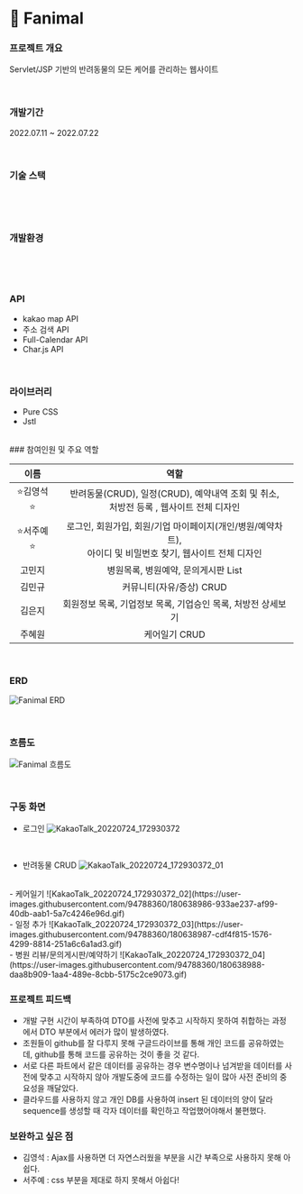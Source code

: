 # 🐶 Fanimal

### 프로젝트 개요

Servlet/JSP 기반의 반려동물의 모든 케어를 관리하는 웹사이트

<br>

### 개발기간

2022.07.11 ~ 2022.07.22

<br>

### 기술 스택

<img alt="" src ="https://img.shields.io/badge/html5-E34F26.svg?&style=flat&logo=html5&logoColor=white"/> <img alt="" src ="https://img.shields.io/badge/css3-1572B6.svg?&style=flat&logo=css3&logoColor=white"/> <img alt="" src ="https://img.shields.io/badge/JavaScript-F7DF1E.svg?&style=flat&logo=JavaScript&logoColor=white"/> <img alt="" src ="https://img.shields.io/badge/java-2F2625.svg?&style=flat&logo=coffeescript&logoColor=white"/> <img alt="" src ="https://img.shields.io/badge/oracle-F80000.svg?&style=flat&logo=oracle&logoColor=white"/> <img alt="" src ="https://img.shields.io/badge/Bootstrap-7952B3.svg?&style=flat&logo=Bootstrap&logoColor=white"/> <img alt="" src ="https://img.shields.io/badge/jquery-0769AD.svg?&style=flat&logo=jquery&logoColor=white"/>

<br>

### 개발환경

<img alt="" src ="https://img.shields.io/badge/windows-0078D6.svg?&style=flat&logo=windows&logoColor=white"/> <img alt="" src ="https://img.shields.io/badge/Eclipse-2C2255.svg?&style=flat&logo=Eclipse IDE&logoColor=white"/> <img alt="" src ="https://img.shields.io/badge/VSCode-007ACC.svg?&style=v&logo=Visual Studio Code&logoColor=white"/> <img alt="" src ="https://img.shields.io/badge/
github-181717.svg?&style=flat&logo=GitHub&logoColor=white"/>

<br>

### API

- kakao map API
- 주소 검색 API
- Full-Calendar API
- Char.js API

<br>

### 라이브러리

- Pure CSS
- Jstl

<br>
### 참여인원 및 주요 역할

|    이름    |                                                     역할                                                      |
| :--------: | :-----------------------------------------------------------------------------------------------------------: |
| ⭐김영석⭐ |           반려동물(CRUD), 일정(CRUD), 예약내역 조회 및 취소,<br> 처방전 등록 , 웹사이트 전체 디자인           |
| ⭐서주예⭐ | 로그인, 회원가입, 회원/기업 마이페이지(개인/병원/예약차트),<br> 아이디 및 비밀번호 찾기, 웹사이트 전체 디자인 |
|   고민지   |                                      병원목록, 병원예약, 문의게시판 List                                      |
|   김민규   |                                           커뮤니티(자유/증상) CRUD                                            |
|   김은지   |                         회원정보 목록, 기업정보 목록, 기업승인 목록, 처방전 상세보기                          |
|   주혜원   |                                                 케어일기 CRUD                                                 |

<br>

### ERD

![Fanimal ERD](https://user-images.githubusercontent.com/94788360/180637627-d7c5bc56-124f-42a2-b15a-89d98e80e255.png)

<br>

### 흐름도

![Fanimal 흐름도](https://user-images.githubusercontent.com/94788360/180637726-56e3b97a-76bd-4852-814a-b6aeeec9891c.png)

<br>

### 구동 화면

- 로그인
![KakaoTalk_20220724_172930372](https://user-images.githubusercontent.com/94788360/180638969-5656fb23-0fe7-4eb4-b319-384401060b33.gif)
<br>

- 반려동물 CRUD
![KakaoTalk_20220724_172930372_01](https://user-images.githubusercontent.com/94788360/180638981-0eaea65c-4ad7-4f66-af11-9727a420d7c6.gif)
<br>
- 케어일기
![KakaoTalk_20220724_172930372_02](https://user-images.githubusercontent.com/94788360/180638986-933ae237-af99-40db-aab1-5a7c4246e96d.gif)
<br>
- 일정 추가
![KakaoTalk_20220724_172930372_03](https://user-images.githubusercontent.com/94788360/180638987-cdf4f815-1576-4299-8814-251a6c6a1ad3.gif)
<br>
- 병원 리뷰/문의게시판/예약하기
![KakaoTalk_20220724_172930372_04](https://user-images.githubusercontent.com/94788360/180638988-daa8b909-1aa4-489e-8cbb-5175c2ce9073.gif)

<br>

### 프로젝트 피드백

- 개발 구현 시간이 부족하여 DTO를 사전에 맞추고 시작하지 못하여 취합하는 과정에서 DTO 부분에서 에러가 많이 발생하였다.
- 조원들이 github를 잘 다루지 못해 구글드라이브를 통해 개인 코드를 공유하였는데, github를 통해 코드를 공유하는 것이 좋을 것 같다.
- 서로 다른 파트에서 같은 데이터를 공유하는 경우 변수명이나 넘겨받을 데이터를 사전에 맞추고 시작하지 않아 개발도중에 코드를 수정하는 일이 많아 사전 준비의 중요성을 깨달았다.
- 클라우드를 사용하지 않고 개인 DB를 사용하여 insert 된 데이터의 양이 달라 sequence를 생성할 때 각자 데이터를 확인하고 작업했어야해서 불편했다.

### 보완하고 싶은 점

- 김영석 : Ajax를 사용하면 더 자연스러웠을 부분을 시간 부족으로 사용하지 못해 아쉽다.
- 서주예 : css 부분을 제대로 하지 못해서 아쉽다!
